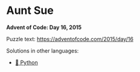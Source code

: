# Aunt Sue

**Advent of Code: Day 16, 2015**

Puzzle text: <https://adventofcode.com/2015/day/16>

Solutions in other languages:

- [🐍 Python](../../../python/2015/16_aunt_sue)
